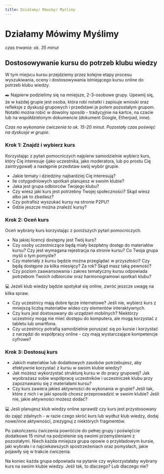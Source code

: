 ```yaml
---
title: Działamy/ Mówimy/ Myślimy
---
```

# Działamy Mówimy Myślimy
*czas trwania: ok. 35 minut*

## Dostosowywanie kursu do potrzeb klubu wiedzy

W tym miejscu kursu przejdziemy przez kolejne etapy procesu wyszukiwania, oceny i dostosowywania istniejącego kursu online do potrzeb klubu wiedzy.

✒️ Najpierw podzielimy się na mniejsze, 2-3-osobowe grupy.  Upewnij się, że w każdej grupie jest osoba, która robi notatki i zapisuje wnioski oraz refleksje z dyskusji grupowych i przedstawi je potem pozostałym grupom. Notatki można robić w dowolny sposób - tradycyjnie na kartce, na czacie lub na współdzielonym dokumencie (dokument Google, Etherpad, inne). 

_Czas na wykonanie ćwiczenia to ok. 15-20 minut. Pozostały czas poświęć na dyskusje w grupie._ 

### Krok 1: Znajdź i wybierz kurs
Korzystając z pytań pomocniczych najpierw samodzielnie wybierz kurs, który Cię interesuje (jako uczestnika, jako moderatora, lub po prostu Cię zaintrygował) a następnie przedstaw swój wybór grupie.
* Jakie tematy i dziedziny najbardziej Cię interesują?
* Ile cotygodniowych spotkań planujesz w swoim klubie?
* Jaka jest grupa odbiorców Twojego klubu?
* Czy wiesz jaki kurs jest potrzebny Twojej społeczności? Skąd wiesz albo jak to zbadasz?
* Czy potrafisz wyszukać kursy na stronie P2PU?
* Gdzie jeszcze można znaleźć kursy?
 
### Krok 2: Oceń kurs
Oceń wybrany kurs korzystając z poniższych pytań pomocniczych. 
* Na jakiej licencji dostępny jest Twój kurs?
* Czy osoby uczestniczące będą miały bezpłatny dostęp do materiałów kursu? Czy jest wymagana rejestracja na stronie kursu? Co Twoja grupa myśli o tym pomyśle?
* Czy materiały z kursu będzie można przeglądać w przyszłości? Czy będą dostępne za kilka miesięcy? Za rok? Skąd masz taką pewność?
* Czy poziom zaawansowania i zakres tematyczny kursu odpowiada potrzebom Twoich odbiorców oraz harmonogramowi spotkań klubu?
 
💻 Jeżeli klub wiedzy będzie spotykał się online, zwróć jeszcze uwagę na kilka spraw. 
 
* Czy uczestnicy mają dobre łącze internetowe? Jeśli nie, wybierz kurs z mniejszą  liczbą materiałów wideo czy elementów interaktywnych. 
* Czy kurs jest dostosowany do urządzeń mobilnych? Niektórzy uczestnicy mogą nie mieć dostępu do komputera, ale mogą korzystać z tabletu lub smartfona. 
* Czy uczestnicy potrafią samodzielnie poruszać się po kursie i korzystać z narzędzi do współpracy online -  czy mają wystarczające kompetencje cyfrowe?
 
### Krok 3: Dostosuj kurs
* Jakich materiałów lub dodatkowych zasobów potrzebujesz, aby efektywnie korzystać z kursu w swoim klubie wiedzy?
* Jak możesz wykorzystać strukturę kursu w do pracy grupowej? Jak wyobrażasz sobie współpracę uczestników i uczestniczek klubu przy zapoznawaniu się z materiałami kursu?
* Czy kurs zawiera jakieś aktywności do wykonania w grupie? Jeśli tak, które z nich i w jaki sposób chcesz przeprowadzić w swoim klubie? Jeśli nie, jakie aktywności możesz dodać?

💻 Jeśli planujesz klub wiedzy online sprawdź czy kurs jest przystosowany do zajęć zdalnych - w razie czego skróć kurs lub wydłuż klub wiedzy, dodaj nowe/inne aktywności, zrezygnuj z niektórych fragmentów. 
 
Po zakończeniu ćwiczenia powróćcie do pełnej grupy i poświęćcie dodatkowe 15 minut na podzielenie się swoimi przemyśleniami z pozostałymi. Niech każda mniejsza grupa opowie o przykładowym kursie, jaki wybrała i o najciekawszych spostrzeżeniach oraz pomysłach, jakie pojawiły się w trakcie ćwiczenia. 

Na koniec każda grupa odpowiada na pytanie czy wykorzystałaby wybrany kurs na swoim klubie wiedzy. Jeśli tak, to dlaczego? Lub dlaczego nie?
